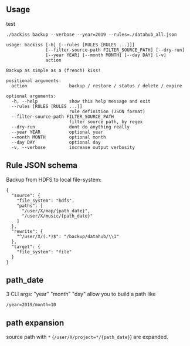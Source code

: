 ## Usage
test
```
./backiss backup --verbose --year=2019 --rules=./datahub_all.json
```

```
usage: backiss [-h] [--rules [RULES [RULES ...]]]
               [--filter-source-path FILTER_SOURCE_PATH] [--dry-run]
               [--year YEAR] [--month MONTH] [--day DAY] [-v]
               action

Backup as simple as a (french) kiss!

positional arguments:
  action                backup / restore / status / delete / expire

optional arguments:
  -h, --help            show this help message and exit
  --rules [RULES [RULES ...]]
                        rule definition (JSON format)
  --filter-source-path FILTER_SOURCE_PATH
                        filter source path, by regex
  --dry-run             dont do anything really
  --year YEAR           optional year
  --month MONTH         optional month
  --day DAY             optional day
  -v, --verbose         increase output verbosity
```

## Rule JSON schema

Backup from HDFS to local file-system:

```
{
  "source": {
    "file_system": "hdfs",
    "paths": [
      "/user/X/map/{path_date}",
      "/user/X/music/{path_date}"
    ]
  },
  "rewrite": {
    "^/user/X/(.*)$": "/backup/datahub/\\1"
  },
  "target": {
    "file_system": "file"
  }
}

```

## path_date

3 CLI args: "year" "month" "day" allow you to build a path like

    /year=2019/month=10

## path expansion

source path with ``*`` (``/user/X/project=*/{path_date}``) are expanded.
